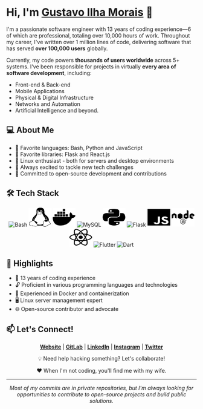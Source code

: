 # Hi, I'm [Gustavo Ilha Morais](https://www.gustavoilhamorais.dev.br) 👋

I'm a passionate software engineer with 13 years of coding experience—6 of which are professional, totaling over 10,000 hours of work. Throughout my career, I've written over 1 million lines of code, delivering software that has served **over 100,000 users** globally.  

Currently, my code powers **thousands of users worldwide** across 5+ systems. I've been responsible for projects in virtually **every area of software development**, including:  
- Front-end & Back-end  
- Mobile Applications  
- Physical & Digital Infrastructure  
- Networks and Automation  
- Artificial Intelligence and beyond.  


## 💻 About Me

- 🚀 Favorite languages: Bash, Python and JavaScript
- 🌟 Favorite libraries: Flask and React.js
- 🐧 Linux enthusiast - both for servers and desktop environments
- 🔧 Always excited to tackle new tech challenges
- 🌈 Committed to open-source development and contributions

## 🛠 Tech Stack

<div align="center">
  <img src="https://www.svgrepo.com/show/361365/terminal-bash.svg" alt="Bash" width="60" height="50">
  <img src="assets/fontawesome-free-6.2.0-web/svgs/brands/linux.svg" alt="Linux" width="60" height="50">
  <img src="assets/fontawesome-free-6.2.0-web/svgs/brands/docker.svg" alt="Docker" width="60" height="50">
  <img src="https://www.svgrepo.com/show/394296/mysql.svg" alt="MySQL" width="60" height="50">
  <img src="assets/fontawesome-free-6.2.0-web/svgs/brands/python.svg" alt="Python" width="60" height="50">
  <img src="https://www.svgrepo.com/show/473611/flask.svg" alt="Flask" width="60" height="50">
  <img src="assets/fontawesome-free-6.2.0-web/svgs/brands/js.svg" alt="JavaScript" width="60" height="50">
  <img src="assets/fontawesome-free-6.2.0-web/svgs/brands/node.svg" alt="Node.js" width="60" height="50">
  <img src="assets/fontawesome-free-6.2.0-web/svgs/brands/react.svg" alt="React.js" width="60" height="50">
  <img src="https://www.svgrepo.com/show/306062/flutter.svg" alt="Flutter" width="60" height="50">
  <img src="https://www.svgrepo.com/show/330257/dart.svg" alt="Dart" width="60" height="50">
</div>

## 🌟 Highlights

- 💼 13 years of coding experience
- 🔓 Proficient in various programming languages and technologies
- 🐳 Experienced in Docker and containerization
- 🖥️ Linux server management expert
- 🌐 Open-source contributor and advocate

## 📫 Let's Connect!

<p align="center">
  <a href="https://gustavoilhamorais.dev.br"><strong>Website</strong></a> |
  <a href="https://gitlab.com/gustavoilhamorais"><strong>GitLab</strong></a> |
  <a href="https://www.linkedin.com/in/gustavo-ilha-morais-283b19161"><strong>LinkedIn</strong></a> |
  <a href="https://www.instagram.com/gustavo.tar.xz"><strong>Instagram</strong></a> |
  <a href="https://x.com/ilhamorais"><strong>Twitter</strong></a>
</p>

<p align="center">💡 Need help hacking something? Let's collaborate!</p>

<p align="center">❤️ When I'm not coding, you'll find me with my wife.</p>

---

<p align="center"><i>Most of my commits are in private repositories, but I'm always looking for opportunities to contribute to open-source projects and build public solutions.</i></p>
